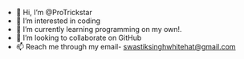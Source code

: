 - 👋 Hi, I’m @ProTrickstar
- 👀 I’m interested in coding 
- 🌱 I’m currently learning programming on my own!.
- 💞️ I’m looking to collaborate on GitHub
- 📫 Reach me through my email- swastiksinghwhitehat@gmail.com

<!---
ProTrickstar/ProTrickstar is a ✨ special ✨ repository because its `README.md` (this file) appears on your GitHub profile.
You can click the Preview link to take a look at your changes.
--->
